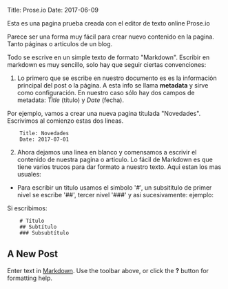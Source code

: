 Title: Prose.io
Date: 2017-06-09

Esta es una pagina prueba creada con el editor de texto online Prose.io

Parece ser una forma muy fácil para crear nuevo contenido en la pagina. Tanto páginas o articulos de un blog.

Todo se escrive en un simple texto de formato "Markdown". Escribir en markdown es muy sencillo, solo hay que seguir ciertas convenciones:

1. Lo primero que se escribe en nuestro documento es es la información principal del post o la página. A esta info se llama **metadata** y sirve como configuración. En nuestro caso sólo hay dos campos de metadata: *Title* (título) y *Date* (fecha).

Por ejemplo, vamos a crear una nueva pagina titulada "Novedades". Escrivimos al comienzo estas dos lineas.

		Title: Novedades
		Date: 2017-07-01

2. Ahora dejamos una linea en blanco y comensamos a escrivir el contenido de nuestra pagina o articulo. Lo fácil de Markdown es que tiene varios trucos para dar formato a nuestro texto. Aqui estan los mas usuales:

- Para escribir un titulo usamos el simbolo '#', un subsititulo de primer nivel se escribe '##', tercer nivel '###' y asi sucesivamente: ejemplo:

Si escribimos:

		# Título
		## Subtítulo
		### Subsubtítulo


## A New Post

Enter text in [Markdown](http://daringfireball.net/projects/markdown/). Use the toolbar above, or click the **?** button for formatting help.
